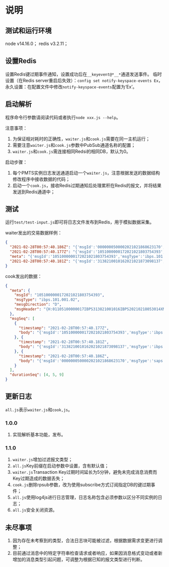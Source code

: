 # 说明

## 测试和运行环境

node v14.16.0；
redis v3.2.11；

## 设置Redis

设置Redis键过期事件通知，设置成功后在`__keyevent@*__*`通道发送事件。
临时设置（在Redis server重启后失效）：`config set notify-keyspace-events Ex`，
永久设置：在配置文件中修改`notify-keyspace-events`配置为‘Ex’。

## 启动解析

程序命令行参数请阅读代码或者执行`node xxx.js --help`。

注意事项：

1. 为保证相对耗时的正确性，`waiter.js`和`cook.js`需要在同一主机运行；
2. 需要注意`waiter.js`和`cook.js`参数中PubSub通道名称的配置；
3. `waiter.js`和`cook.js`需连接相同Redsi的相同DB，默认为0。

启动步骤：

1. 每个PMTS实例日志发送通道启动一个`waiter.js`，注意根据发送的数据结构修改程序中接收数据的代码；
2. 启动一个`cook.js`，接收Redis过期通知后处理累积在Redis的报文，并将结果发送到Redis通道中；

## 测试

运行`test/test-input.js`即可将日志文件发布到Redis，用于模拟数据采集。

waiter发出的交易数据样例：

```json
{
  "2021-02-28T00:57:40.186Z": "{'msgId':'0000000500002021021868623170','msgType':'saps.601.001.01','mesgDirection':'D','msgHeader':'{H:010000        IBPS313821001016IBPS20210218053015XMLsaps.601.001.01     IBPA6014CC8E22247821IBPA6014CC8E222478213D2        }'}",
  "2021-02-28T00:57:40.177Z": "{'msgId':'1051000000172021021803754393','msgType':'ibps.101.001.02','mesgDirection':'D','msgHeader':'{H:01105100000017IBPS313821001016IBPS20210218053014XMLibps.101.001.02     20210218050561986146202102180505619861463D         }'}",
  "meta": "{'msgId':'1051000000172021021803754393','msgType':'ibps.101.001.02','mesgDirection':'D','msgHeader':'{H:01105100000017IBPS313821001016IBPS20210218053014XMLibps.101.001.02     20210218050561986146202102180505619861463D         }'}",
  "2021-02-28T00:57:40.181Z": "{'msgId':'3138210010162021021873098137','msgType':'ibps.102.001.01','mesgDirection':'U','msgHeader':'{H:01313821001016IBPS105100000017IBPS20210218053015XMLibps.102.001.01     10162021021873098137101620210218730981373U       X }'}"
}
```

cook发出的数据：

```json
{
  "meta": {
    "msgId": "1051000000172021021803754393",
    "msgType": "ibps.101.001.02",
    "mesgDirection": "D",
    "msgHeader": "{H:01105100000017IBPS313821001016IBPS20210218053014XMLibps.101.001.02     20210218050561986146202102180505619861463D         }"
  },
  "msgSeq": [
    {
      "timestamp": "2021-02-28T00:57:40.177Z",
      "body": "{'msgId':'1051000000172021021803754393','msgType':'ibps.101.001.02','mesgDirection':'D','msgHeader':'{H:01105100000017IBPS313821001016IBPS20210218053014XMLibps.101.001.02     20210218050561986146202102180505619861463D         }'}"
    }, {
      "timestamp": "2021-02-28T00:57:40.181Z",
      "body": "{'msgId':'3138210010162021021873098137','msgType':'ibps.102.001.01','mesgDirection':'U','msgHeader':'{H:01313821001016IBPS105100000017IBPS20210218053015XMLibps.102.001.01     10162021021873098137101620210218730981373U       X }'}"
    }, {
      "timestamp": "2021-02-28T00:57:40.186Z",
      "body": "{'msgId':'0000000500002021021868623170','msgType':'saps.601.001.01','mesgDirection':'D','msgHeader':'{H:010000        IBPS313821001016IBPS20210218053015XMLsaps.601.001.01     IBPA6014CC8E22247821IBPA6014CC8E222478213D2        }'}"
    }
  ],
  "durationSeq": [4, 5, 9]
}
```

## 更新日志

`all.js`表示`waiter.js`和`cook,js`。

### 1.0.0

1. 实现解析基本功能，发布。

### 1.1.0

1. `waiter.js`增加过滤报文类型；
2. `all.js`Key前缀在启动参数中设置，含有默认值；
3. `waiter.js`Transaction Key过期时间延长为5分钟，避免未完成消息消费而Key过期造成的数据丢失；
4. `cook.js`删除rpsub参数，改为使用subscribe方式订阅指定DB的键过期事件；
5. `all.js`使用log4js进行日志管理，日志名称包含必须参数以区分不同实例的日志；
6. `all.js`安全关闭资源。

## 未尽事项

1. 因为存在未考察到的类型，合法日志块可能被过滤，根据数据需求变更进行调整；
2. 目前通过消息中的特定字符串检查请求或者响应，如果因消息格式变动或者新增加的消息类型引起问题，可调整为根据已知的报文类型进行判断。
